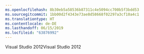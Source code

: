 ```yaml
---
ms.openlocfilehash: 8b30eb5a58536b87311c4e5094cc700b5f3bdd53
ms.sourcegitcommit: 1bb00d2f4343e73ae8d58668f02297a3cf10a4c1
ms.translationtype: HT
ms.contentlocale: de-DE
ms.lasthandoff: 06/15/2019
ms.locfileid: "63876992"
---
```

<span data-ttu-id="36ea0-101">Visual Studio 2012</span><span class="sxs-lookup"><span data-stu-id="36ea0-101">Visual Studio 2012</span></span>